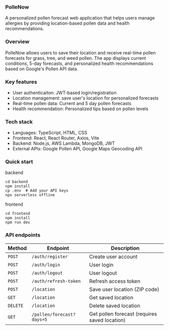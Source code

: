 ### PolleNow
A personalized pollen forecast web application that helps users manage allergies by providing location-based pollen data and health recommendations.

### Overview
PolleNow allows users to save their location and receive real-time pollen forecasts for grass, tree, and weed pollen. The app displays current conditions, 5-day forecasts, and personalized health recommendations based on Google's Pollen API data.

### Key features
- User authenticaiton: JWT-based login/registration 
- Location management: save user's location for personalized forecasts 
- Real-time pollen data: Current and 5 day pollen forecasts 
- Health recommendation: Personalized tips based on pollen levels

### Tech stack
- Languages: TypeScript, HTML, CSS 
- Frontend: React, React Router, Axios, Vite
- Backend: Node.js, AWS Lambda, MongoDB, JWT
- External APIs: Google Pollen API, Google Maps Geocoding API

### Quick start
backend 
```
cd backend
npm install
cp .env  # Add your API keys
npx serverless offline
```

frontend 
```
cd frontend
npm install
npm run dev
```

### API endpoints

| Method | Endpoint | Description | 
|--------|----------|-------------|
| `POST` | `/auth/register` | Create user account |
| `POST` | `/auth/login` | User login | 
| `POST` | `/auth/logout` | User logout | 
| `POST` | `/auth/refresh-token` | Refresh access token | 
| `POST` | `/location` | Save user location (ZIP code) | 
| `GET` | `/location` | Get saved location | 
| `DELETE` | `/location` | Delete saved location | 
| `GET` | `/pollen/forecast?days=5` | Get pollen forecast (requires saved location) | 